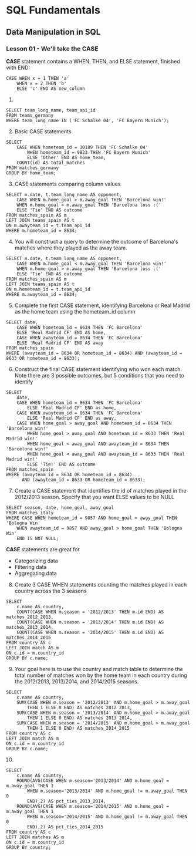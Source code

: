 # SQL Fundamentals

## Data Manipulation in SQL

### Lesson 01 - We'll take the CASE

**CASE** statement contains a WHEN, THEN, and ELSE statement, finished with END:

```
CASE WHEN x = 1 THEN 'a'
    WHEN x = 2 THEN 'b'
    ELSE 'c' END AS new_column
```

1) 

```
SELECT team_long_name, team_api_id
FROM teams_germany
WHERE team_long_name IN ('FC Schalke 04', 'FC Bayern Munich');
```

2) Basic CASE statements

```
SELECT 
    CASE WHEN hometeam_id = 10189 THEN 'FC Schalke 04'
        WHEN hometeam_id = 9823 THEN 'FC Bayern Munich'
        ELSE 'Other' END AS home_team,
    COUNT(id) AS total_matches
FROM matches_germany
GROUP BY home_team;
```

3) CASE statements comparing column values

```
SELECT m.date, t.team_long_name AS opponent,
    CASE WHEN m.home_goal > m.away_goal THEN 'Barcelona win!'
    WHEN m.home_goal < m.away_goal THEN 'Barcelona loss :(' 
    ELSE 'Tie' END AS outcome 
FROM matches_spain AS m
LEFT JOIN teams_spain AS t 
ON m.awayteam_id = t.team_api_id
WHERE m.hometeam_id = 8634;
```

4) You will construct a query to determine the outcome of Barcelona's matches where they played as the away team.

```
SELECT m.date, t.team_long_name AS opponent,
	CASE WHEN m.home_goal < m.away_goal THEN 'Barcelona win!'
    WHEN m.home_goal > m.away_goal THEN 'Barcelona loss :(' 
    ELSE 'Tie' END AS outcome
FROM matches_spain AS m
LEFT JOIN teams_spain AS t 
ON m.hometeam_id = t.team_api_id
WHERE m.awayteam_id = 8634;
```

5) Complete the first CASE statement, identifying Barcelona or Real Madrid as the home team using the hometeam_id column

```
SELECT date,
	CASE WHEN hometeam_id = 8634 THEN 'FC Barcelona' 
    ELSE 'Real Madrid CF' END AS home,
	CASE WHEN awayteam_id = 8634 THEN 'FC Barcelona' 
    ELSE 'Real Madrid CF' END AS away
FROM matches_spain
WHERE (awayteam_id = 8634 OR hometeam_id = 8634) AND (awayteam_id = 8633 OR hometeam_id = 8633);
```

6) Construct the final CASE statement identifying who won each match. Note there are 3 possible outcomes, but 5 conditions that you need to identify

```
SELECT 
	date,
	CASE WHEN hometeam_id = 8634 THEN 'FC Barcelona' 
        ELSE 'Real Madrid CF' END as home,
	CASE WHEN awayteam_id = 8634 THEN 'FC Barcelona' 
        ELSE 'Real Madrid CF' END as away,
	CASE WHEN home_goal > away_goal AND hometeam_id = 8634 THEN 'Barcelona win!'
        WHEN home_goal > away_goal AND hometeam_id = 8633 THEN 'Real Madrid win!'
        WHEN home_goal < away_goal AND awayteam_id = 8634 THEN 'Barcelona win!'
        WHEN home_goal < away_goal AND awayteam_id = 8633 THEN 'Real Madrid win!'
        ELSE 'Tie!' END AS outcome
FROM matches_spain
WHERE (awayteam_id = 8634 OR hometeam_id = 8634)
      AND (awayteam_id = 8633 OR hometeam_id = 8633);
```

7) Create a CASE statement that identifies the id of matches played in the 2012/2013 season. Specify that you want ELSE values to be NULL

```
SELECT season, date, home_goal, away_goal
FROM matches_italy
WHERE CASE WHEN hometeam_id = 9857 AND home_goal > away_goal THEN 'Bologna Win'
    WHEN awayteam_id = 9857 AND away_goal > home_goal THEN 'Bologna Win'
    END IS NOT NULL;
```

**CASE** statements are great for
- Categorizing data
- Filtering data
- Aggregating data

8) Create 3 CASE WHEN statements counting the matches played in each country across the 3 seasons

```
SELECT 
	c.name AS country,
	COUNT(CASE WHEN m.season = '2012/2013' THEN m.id END) AS matches_2012_2013,
	COUNT(CASE WHEN m.season = '2013/2014' THEN m.id END) AS matches_2013_2014,
	COUNT(CASE WHEN m.season = '2014/2015' THEN m.id END) AS matches_2014_2015
FROM country AS c
LEFT JOIN match AS m
ON c.id = m.country_id
GROUP BY c.name;
```

9) Your goal here is to use the country and match table to determine the total number of matches won by the home team in each country during the 2012/2013, 2013/2014, and 2014/2015 seasons.

```
SELECT 
	c.name AS country,
	SUM(CASE WHEN m.season = '2012/2013' AND m.home_goal > m.away_goal 
        THEN 1 ELSE 0 END) AS matches_2012_2013,
 	SUM(CASE WHEN m.season = '2013/2014' AND m.home_goal > m.away_goal  
        THEN 1 ELSE 0 END) AS matches_2013_2014,
	SUM(CASE WHEN m.season = '2014/2015' AND m.home_goal > m.away_goal
        THEN 1 ELSE 0 END) AS matches_2014_2015
FROM country AS c
LEFT JOIN match AS m
ON c.id = m.country_id
GROUP BY c.name;
```

10) 

```
SELECT 
	c.name AS country,
	ROUND(AVG(CASE WHEN m.season='2013/2014' AND m.home_goal = m.away_goal THEN 1
		WHEN m.season='2013/2014' AND m.home_goal != m.away_goal THEN 0
		END),2) AS pct_ties_2013_2014,
	ROUND(AVG(CASE WHEN m.season='2014/2015' AND m.home_goal = m.away_goal THEN 1
		WHEN m.season='2014/2015' AND m.home_goal != m.away_goal THEN 0
		END),2) AS pct_ties_2014_2015
FROM country AS c
LEFT JOIN matches AS m
ON c.id = m.country_id
GROUP BY country;
```